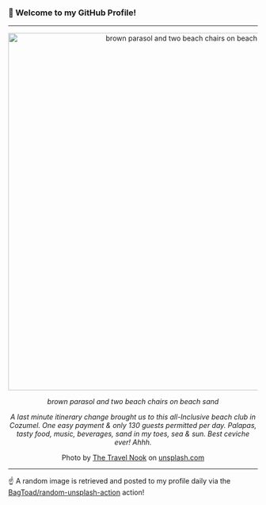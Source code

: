 ### 👋 Welcome to my GitHub Profile!

----

<div align="center">
  <img width="720" src="https://images.unsplash.com/photo-1527206363095-ca2f054128b0?crop=entropy&cs=tinysrgb&fit=max&fm=jpg&ixid=M3w1NTI0OTR8MHwxfHJhbmRvbXx8fHx8fHx8fDE3MTg3Nzc0MzR8&ixlib=rb-4.0.3&q=80&w=1080" alt="brown parasol and two beach chairs on beach sand">
  
  <em>brown parasol and two beach chairs on beach sand</em>
  
  <em>A last minute itinerary change brought us to this all-Inclusive beach club in Cozumel.  One easy payment & only 130 guests permitted per day.  Palapas, tasty food, music, beverages, sand in my toes, sea & sun.  Best ceviche ever!  Ahhh.</em>
  
  Photo by [The Travel Nook](null) on [unsplash.com](https://unsplash.com/)
</div>

----

☝️ A random image is retrieved and posted to my profile daily via the [BagToad/random-unsplash-action](https://github.com/BagToad/random-unsplash-action) action!
